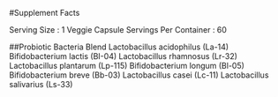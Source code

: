#Supplement Facts

Serving Size : 1 Veggie Capsule
Servings Per Container : 60

##Probiotic Bacteria Blend
Lactobacillus acidophilus (La-14)
Bifidobacterium lactis (BI-04)
Lactobacillus rhamnosus (Lr-32)
Lactobacillus plantarum (Lp-115)
Bifidobacterium longum (Bl-05)
Bifidobacterium breve (Bb-03)
Lactobacillus casei (Lc-11)
Lactobacillus salivarius (Ls-33)

